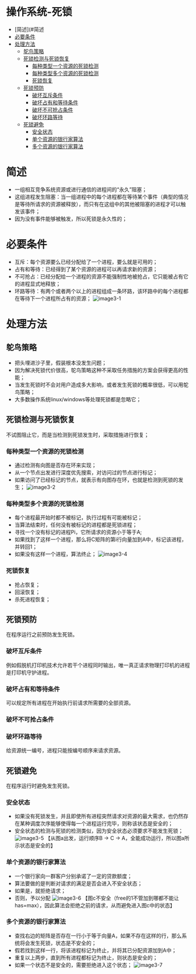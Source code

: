 # 操作系统-死锁
* [简述](#简述
* [必要条件](#必要条件)     
* [处理方法](#处理方法)     
  * [鸵鸟策略](#鸵鸟策略)     
  * [死锁检测与死锁恢复](#死锁检测与死锁恢复)     
    * [每种类型一个资源的死锁检测](#每种类型一个资源的死锁检测)     
    * [每种类型多个资源的死锁检测](#每种类型多个资源的死锁检测)     
    * [死锁恢复](#死锁恢复)     
  * [死锁预防](#死锁预防)     
    * [破坏互斥条件](#破坏互斥条件)     
    * [破坏占有和等待条件](#破坏占有和等待条件)     
    * [破坏不可抢占条件](#破坏不可抢占条件)     
    * [破坏环路等待](#破坏环路等待)     
  * [死锁避免](#死锁避免)     
    * [安全状态](#安全状态)     
    * [单个资源的银行家算法](#单个资源的银行家算法)     
    * [多个资源的银行家算法](#多个资源的银行家算法)     



# 简述
* 一组相互竞争系统资源或进行通信的进程间的“永久”阻塞；
* 这组进程发生阻塞：当一组进程中的每个进程都在等待某个事件（典型的情况是等待所请求的资源被释放），而只有在这组中的其他被阻塞的进程才可以触发该事件；
* 因为没有事件能够被触发，所以死锁是永久性的；

# 必要条件
* 互斥：每个资源要么已经分配给了一个进程，要么就是可用的；
* 占有和等待：已经得到了某个资源的进程可以再请求新的资源；
* 不可抢占：已经分配给一个进程的资源不能强制性地被抢占，它只能被占有它的进程显式地释放；
* 环路等待：有两个或者两个以上的进程组成一条环路，该环路中的每个进程都在等待下一个进程所占有的资源；
![image3-1](media/15936526700350/image3-1.png)

# 处理方法
## 鸵鸟策略
* 把头埋进沙子里，假装根本没发生问题；
* 因为解决死锁代价很高，鸵鸟策略这种不采取任务措施的方案会获得更高的性能；
* 当发生死锁时不会对用户造成多大影响，或者发生死锁的概率很低，可以用鸵鸟策略；
* 大多数操作系统linux/windows等处理死锁都是忽略它；

## 死锁检测与死锁恢复
不试图阻止它，而是当检测到死锁发生时，采取措施进行恢复；
### 每种类型一个资源的死锁检测
* 通过检测有向图是否存在环来实现；
* 从一个节点出发进行深度优先搜索，对访问过的节点进行标记；
* 如果访问了已经标记的节点，就表示有向图存在环，也就是检测到死锁的发生；
![image3-2](media/15936526700350/image3-2.png)

### 每种类型多个资源的死锁检测
* 每个进程最开始时都不被标记，执行过程有可能被标记；
* 当算法结束时，任何没有被标记的进程都是死锁进程；
* 寻找一个没有标记的进程Pi，它所请求的资源小于等于A;
* 如果找到了这样一个进程，那么将C矩阵的第i行向量加到A中，标记该进程，并转回1；
* 如果没有这样一个进程，算法终止；
![image3-4](media/15936526700350/image3-4.jpg)

### 死锁恢复
* 抢占恢复；
* 回滚恢复；
* 杀死进程恢复；

## 死锁预防
在程序运行之前预防发生死锁。
### 破坏互斥条件
例如假脱机打印机技术允许若干个进程同时输出，唯一真正请求物理打印机的进程是打印机守护进程。

### 破坏占有和等待条件
可以规定所有进程在开始执行前请求所需要的全部资源。

### 破坏不可抢占条件

### 破坏环路等待
给资源统一编号，进程只能按编号顺序来请求资源。

## 死锁避免
在程序运行时避免发生死锁。
### 安全状态
* 如果没有死锁发生，并且即使所有进程突然请求对资源的最大需求，也仍然存在某种调度次序能够使得每一个进程运行完毕，则称该状态是安全的；
* 安全状态的检测与死锁的检测类似，因为安全状态必须要求不能发生死锁；
![image3-5](media/15936526700350/image3-5.png)
【从图a出发，运行顺序B -> C -> A，全能成功运行，所以图a所示状态是安全的】

### 单个资源的银行家算法
* 一个银行家向一群客户分别承诺了一定的贷款额度；
* 算法要做的是判断对请求的满足是否会进入不安全状态；
* 如果是，就拒绝请求；
* 否则，予以分配
![image3-6](media/15936526700350/image3-6.png)
【图c不安全（free的1不管加到哪都不能让has=max），因此算法会拒绝之前的请求，从而避免进入图c中的状态】

### 多个资源的银行家算法
* 查找右边的矩阵是否存在一行小于等于向量A，如果不存在这样的行，那么系统将会发生死锁，状态是不安全的；
* 假若找到这样一行，将该进程标记为终止，并将其已分配资源加到A中；
* 重复以上两步，直到所有进程都标记为终止，则状态是安全的；
* 如果一个状态不是安全的，需要拒绝进入这个状态；
![image3-7](media/15936526700350/image3-7.jpg)





